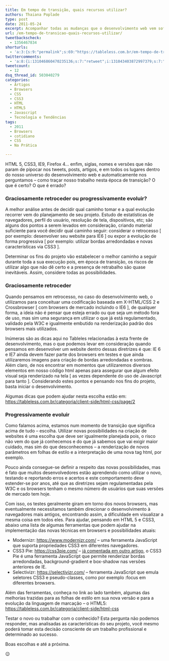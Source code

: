 ```yaml
---
title: Em tempo de transição, quais recursos utilizar?
authors: Thaiana Poplade
type: post
date: 2011-05-24
excerpt: Acompanhar todas as mudanças que o desenvolvimento web vem sofrendo é tarefa muito difícil e bastante trabalhosa. Alguns de nós ainda preferem sentir-se mais seguros quanto a regulamentação dessas diretrizes e outros já estão testando e experimentando. Pra onde podemos direcionar nossa postura às evoluções?
url: /em-tempo-de-transicao-quais-recursos-utilizar/
tweetbackscheck:
  - 1356467834
shorturls:
  - 'a:3:{s:9:"permalink";s:69:"https://tableless.com.br/em-tempo-de-transicao-quais-recursos-utilizar";s:7:"tinyurl";s:26:"https://tinyurl.com/43npmp7";s:4:"isgd";s:19:"https://is.gd/VtbBc3";}'
twittercomments:
  - 'a:8:{i:131046860470235136;s:7:"retweet";i:131043403872997379;s:7:"retweet";i:131041448836603905;s:7:"retweet";i:155794218755948544;s:7:"retweet";i:155775409882013696;s:7:"retweet";i:160530631737094144;s:7:"retweet";i:162908909038874625;s:7:"retweet";i:160536516819550208;s:7:"retweet";}'
tweetcount:
  - 12
dsq_thread_id: 503040279
categories:
  - Artigos
  - Browsers
  - CSS
  - CSS3
  - HTML
  - HTML5
  - Javascript
  - Tecnologia e Tendências
tags:
  - 2011
  - Browsers
  - cotidiano
  - CSS
  - Na Prática

---
```

HTML 5, CSS3, IE9, Firefox 4&#8230; enfim, siglas, nomes e versões que não param de pipocar nos tweets, posts, artigos, e em todos os lugares dentro do nosso universo do desenvolvimento web e automaticamente nos perguntamos &#8211; como traçar nosso trabalho nesta época de transição? O que é certo? O que é errado?

### Graciosamente retroceder ou progressivamente evoluir?

A melhor análise antes de decidir qual caminho tomar e a qual evolução recorrer vem do planejamento de seu projeto. Estudo de estatísticas de navegadores, perfil do usuário, resolução de tela, dispositivos, etc; são alguns dos pontos a serem levados em consideração, criando material suficiente para você decidir qual caminho seguir: considerar o retrocesso [ por exemplo: desenvolver seu website para IE6 ] ou expor a evolução de forma progressiva [ por exemplo: utilizar bordas arredondadas e novas características via CSS3 ].
  
Determinar os fins do projeto vão estabelecer o melhor caminho a seguir durante toda a sua execução pois, em época de transição, os riscos de utilizar algo que não dê certo e a presença de retrabalho são quase inevitáveis. Assim, considere todas as possibilidades.

### Graciosamente retroceder

Quando pensamos em retrocesso, no caso do desenvolvimento web, o utilizamos para conceituar uma codificação baseada em X-HTML/CSS 2 e Crossbrowser [ com browsers de mercado incluindo o IE6 ], de qualquer forma, a ideia não é pensar que esteja errado ou que seja um método fora de uso, mas sim uma segurança em utilizar o que já está regulamentado, validado pela W3C e igualmente embutido na renderização padrão dos browsers mais utilizados.
  
Inúmeras são as dicas aqui no Tableles relacionadas à esta frente de desenvolvimento, mas o que podemos levar em consideração quando pensamos em desenvolver um website dentro dessas diretrizes é que: IE 6 e IE7 ainda devem fazer parte dos browsers em testes e que ainda utilizaremos imagens para criação de bordas arredondadas e sombras. Além claro, de nos encontrar em momentos que utilizaremos diversos elementos em nosso código html apenas para assegurar que algum efeito visual seja renderizado na tela [ as vezes dependente do uso de Javascript para tanto ]. Considerando estes pontos e pensando nos fins do projeto, basta iniciar o desenvolvimento.
  
Algumas dicas que podem ajudar nesta escolha estão em: <a href="https://tableless.com.br/categoria/client-side/html-css/page/2" target="_blank">https://tableless.com.br/categoria/client-side/html-css/page/2</a>

### Progressivamente evoluir

Como falamos acima, estamos num momento de transição que significa acima de tudo &#8211; escolha. Utilizar novas possibilidades na criação de websites é uma escolha que deve ser igualmente planejada pois, o risco não vem do que já conhecemos e do que já sabemos que vai exigir maior cuidado, mas sim do que desconhecemos &#8211; a renderização de novos parâmetros em folhas de estilo e a interpretação de uma nova tag html, por exemplo.
  
Pouco ainda consegue-se definir a respeito das novas possibilidades, mas é fato que muitos desenvolvedores estão aprendendo como utilizar o novo, testando e reportando erros e acertos e este comportamento deve estender-se por anos, até que as diretrizes sejam regulamentadas pela W3C e os browsers tenham o mesmo número de usuários que suas versões de mercado tem hoje.
  
Com isso, os testes geralmente giram em torno dos novos browsers, mas eventualmente necessitamos também direcionar o desenvolvimento à navegadores mais antigos, encontrando assim, a dificuldade em visualizar a mesma coisa em todos eles. Para ajudar, pensando em HTML 5 e CSS3, abaixo uma lista de algumas ferramentas que podem ajudar na implementação das novas técnicas em browsers e possibilidades atuais:

  * Modernizr: <a href="https://www.modernizr.com/" target="_blank">https://www.modernizr.com/</a> &#8211; uma ferramenta JavaScript que suporta propriedades CSS3 em diferentes navegadores.
  * CSS3 Pie: <a href="https://css3pie.com/" target="_blank">https://css3pie.com/</a> &#8211; <a href="https://tableless.com.br/css3-bordas-arredondadas-sombras-e-gradiente" target="_blank">já comentada em outro artigo</a>, o CSS3 Pie é uma ferramenta JavaScript que permite renderizar bordas arredondadas, background-gradient e box-shadow nas versões anteriores de IE.
  * Selectivizr: <a href="https://selectivizr.com/" target="_blank">https://selectivizr.com/</a> &#8211; ferramenta JavaScript que emula seletores CSS3 e pseudo-classes, como por exemplo :focus em diferentes browsers.

Além das ferramentas, conheça no link ao lado também, algumas das melhorias trazidas para as folhas de estilo em sua nova versão e para a evolução da linguagem de marcação &#8211; o HTML5: <a href="https://tableless.com.br/categoria/client-side/html-css" target="_blank">https://tableless.com.br/categoria/client-side/html-css</a>

Testar o novo ou trabalhar com o conhecido? Esta pergunta não podemos responder, mas analisadas as características do seu projeto, você mesmo poderá tomar esta decisão consciente de um trabalho profissional e determinado ao sucesso.

Boas escolhas e até a próxima.
  
😉